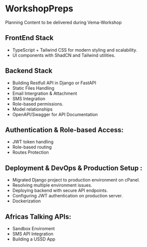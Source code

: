 # WorkshopPreps
Planning Content to be delivered during  Vema-Workshop

## FrontEnd Stack
 -  TypeScript + Tailwind CSS for modern styling and scalability.
 -  UI components with ShadCN and Tailwind utilities. 

## Backend Stack
 - Building Restfull API in Django or FastAPI
 - Static Files Handling
 - Email Intergration &  Attachment
 - SMS Integration
 - Role-based permissions.
 - Model relationships
 - OpenAPI/Swagger for API Documentation

## Authentication & Role-based Access:
 - JWT token handling
 - Role-based routing
 - Routes Protection

##  Deployment & DevOps & Production Setup :
  - Migrated Django project to production environment on cPanel.
  - Resolving multiple environment issues.
  - Deploying backend with secure API endpoints.
  - Configuring JWT authentication on production server.
  - Dockerization

## Africas Talking APIs:
  - Sandbox Enviroment
  - SMS API Integration
  - Building a USSD App


